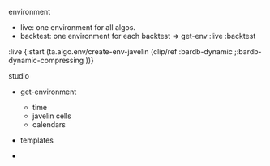 





environment
- live: one environment for all algos.
- backtest: one environment for each backtest
=> get-env :live :backtest


 :live {:start (ta.algo.env/create-env-javelin (clip/ref :bardb-dynamic
                                                          ;:bardb-dynamic-compressing
                                                          ))}



studio
- get-environment
  - time
  - javelin cells
  - calendars

- templates
- 